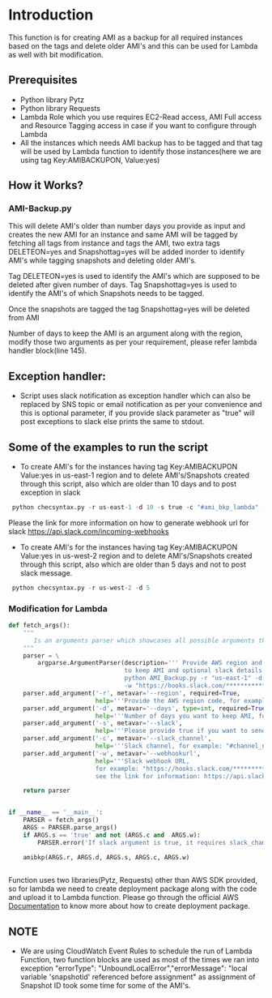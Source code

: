 # Introduction

This function is for creating AMI as a backup for all required instances based on the tags and delete older AMI's and this can be used for Lambda as well with bit modification.

## Prerequisites

* Python library Pytz
* Python library Requests
* Lambda Role which you use requires EC2-Read access, AMI Full access and Resource Tagging access in case if you want to configure through Lambda
* All the instances which needs AMI backup has to be tagged and that tag will be used by Lambda function to identify those instances(here we are using tag Key:AMIBACKUPON, Value:yes)


## How it Works?

### AMI-Backup.py 

This will delete AMI's older than number days you provide as input and creates the new AMI for an instance and same AMI will be tagged by fetching all tags from instance and tags the AMI, two extra tags DELETEON=yes and Snapshottag=yes will be added inorder to identify AMI's while tagging snapshots and deleting older AMI's.

Tag DELETEON=yes is used to identify the AMI's which are supposed to be deleted after given number of days.
Tag Snapshottag=yes is used to identify the AMI's of which Snapshots needs to be tagged.

Once the snapshots are tagged the tag Snapshottag=yes will be deleted from AMI

Number of days to keep the AMI is an argument along with the region, modify those two arguments as per your requirement, please refer lambda handler block(line 145).

## Exception handler:

* Script uses slack notification as exception handler which can also be replaced by SNS topic or email notification as per your convenience and this is optional parameter, if you provide slack parameter as "true" will post exceptions to slack else prints the same to stdout.


## Some of the examples to run the script

* To create AMI's for the instances having tag Key:AMIBACKUPON Value:yes in us-east-1 region and to delete AMI's/Snapshots created through this script, also which are older than 10 days and to post exception in slack

```python
 python checsyntax.py -r us-east-1 -d 10 -s true -c "#ami_bkp_lambda" -w "https://hooks.slack.com/*********/*****"
``` 
Please the link for more information on how to generate webhook url for slack https://api.slack.com/incoming-webhooks

* To create AMI's for the instances having tag Key:AMIBACKUPON Value:yes in us-west-2 region and to delete AMI's/Snapshots created through this script, also which are older than 5 days and not to post slack message.

```python
 python checsyntax.py -r us-west-2 -d 5 
``` 

### Modification for Lambda


```python
def fetch_args():
    """
       Is an arguments parser which showcases all possible arguments this python function takes in.
    """
    parser = \
        argparse.ArgumentParser(description=''' Provide AWS region and number of days
                                to keep AMI and optional slack details:example
                                python AMI_Backup.py -r "us-east-1" -d 10 -s true -c "#AWS_BKP",
                                -w "https://hooks.slack.com/************" ''')
    parser.add_argument('-r', metavar='--region', required=True,
                        help='''Provide the AWS region code, for example:  us-east-1 ''')
    parser.add_argument('-d', metavar='--days', type=int, required=True,
                        help='''Number of days you want to keep AMI, for example: 10 ''')
    parser.add_argument('-s', metavar='--slack',
                        help='''Please provide true if you want to send exception to slack ''')
    parser.add_argument('-c', metavar='--slack_channel',
                        help='''Slack channel, for example: "#channel_name" ''')
    parser.add_argument('-w', metavar='--webhookurl',
                        help='''Slack webhook URL,
                        for example: "https://hooks.slack.com/************#########**********####",
                        see the link for information: https://api.slack.com/incoming-webhooks ''')

    return parser


if __name__ == '__main__':
    PARSER = fetch_args()
    ARGS = PARSER.parse_args()
    if ARGS.s == 'true' and not (ARGS.c and  ARGS.w):
        PARSER.error('If slack argument is true, it requires slack_channel and webhookurl')

    amibkp(ARGS.r, ARGS.d, ARGS.s, ARGS.c, ARGS.w)
 
 ```


Function uses two libraries(Pytz, Requests) other than AWS SDK provided, so for lambda we need to create deployment package along with the code and upload it to Lambda function. Please go through the official AWS [Documentation](https://docs.aws.amazon.com/lambda/latest/dg/lambda-python-how-to-create-deployment-package.html) to know more about how to create deployment package.

## NOTE 
* We are using CloudWatch Event Rules to schedule the run of Lambda Function, two function blocks are used as most of the times we ran into exception "errorType": "UnboundLocalError","errorMessage": "local variable 'snapshotid' referenced before assignment" as assignment of Snapshot ID took some time for some of the AMI's.

